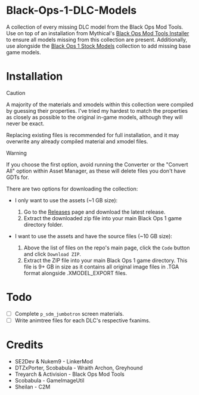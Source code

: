 # Black-Ops-1-DLC-Models
A collection of every missing DLC model from the Black Ops Mod Tools. Use on top of an installation from Mythical's [Black Ops Mod Tools Installer](https://github.com/Mythical-Github/Black-Ops-Mod-Tools-Installer) to ensure all models missing from this collection are present. Additionally, use alongside the [Black Ops 1 Stock Models](https://github.com/arrowsv/Black-Ops-1-Stock-Models) collection to add missing base game models.

# Installation
> [!CAUTION]
> A majority of the materials and xmodels within this collection were compiled by guessing their properties. I've tried my hardest to match the properties as closely as possible to the original in-game models, although they will never be exact.
>
> Replacing existing files is recommended for full installation, and it may overwrite any already compiled material and xmodel files.

> [!WARNING]
> If you choose the first option, avoid running the Converter or the "Convert All" option within Asset Manager, as these will delete files you don't have GDTs for.

There are two options for downloading the collection:
* I only want to use the assets (~1 GB size):
  1. Go to the [Releases](https://github.com/arrowsv/Black-Ops-1-DLC-Models/releases) page and download the latest release.
  2. Extract the downloaded zip file into your main Black Ops 1 game directory folder.

* I want to use the assets and have the source files (~10 GB size):
  1. Above the list of files on the repo's main page, click the `Code` button and click `Download ZIP`.
  2. Extract the ZIP file into your main Black Ops 1 game directory. This file is 9+ GB in size as it contains all original image files in .TGA format alongside .XMODEL_EXPORT files.

# Todo
- [ ] Complete `p_sdm_jumbotron` screen materials.
- [ ] Write animtree files for each DLC's respective fxanims.

# Credits
- SE2Dev & Nukem9 - LinkerMod
- DTZxPorter, Scobabula - Wraith Archon, Greyhound
- Treyarch & Activision - Black Ops Mod Tools
- Scobabula - GameImageUtil
- Sheilan - C2M
